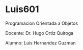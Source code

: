 # Luis601

Programacion Orientada a Objetos

Docente: Dr. Hugo Ortiz Quiroga

Alumno: Luis Hernandez Guzman 

